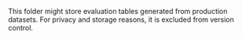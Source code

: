 This folder might store evaluation tables generated from production datasets. For privacy and storage reasons, it is excluded from version control.
